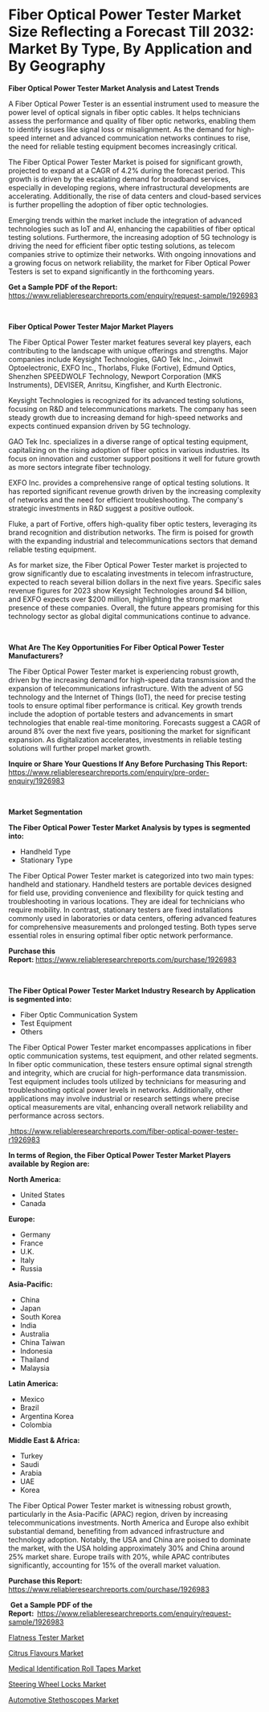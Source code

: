 <p><h1>Fiber Optical Power Tester Market Size Reflecting a Forecast Till 2032: Market By Type, By Application and By Geography</h1></p><p><strong>Fiber Optical Power Tester Market Analysis and Latest Trends</strong></p>
<p><p>A Fiber Optical Power Tester is an essential instrument used to measure the power level of optical signals in fiber optic cables. It helps technicians assess the performance and quality of fiber optic networks, enabling them to identify issues like signal loss or misalignment. As the demand for high-speed internet and advanced communication networks continues to rise, the need for reliable testing equipment becomes increasingly critical.</p><p>The Fiber Optical Power Tester Market is poised for significant growth, projected to expand at a CAGR of 4.2% during the forecast period. This growth is driven by the escalating demand for broadband services, especially in developing regions, where infrastructural developments are accelerating. Additionally, the rise of data centers and cloud-based services is further propelling the adoption of fiber optic technologies.</p><p>Emerging trends within the market include the integration of advanced technologies such as IoT and AI, enhancing the capabilities of fiber optical testing solutions. Furthermore, the increasing adoption of 5G technology is driving the need for efficient fiber optic testing solutions, as telecom companies strive to optimize their networks. With ongoing innovations and a growing focus on network reliability, the market for Fiber Optical Power Testers is set to expand significantly in the forthcoming years.</p></p>
<p><strong>Get a Sample PDF of the Report:&nbsp;</strong> <a href="https://www.reliableresearchreports.com/enquiry/request-sample/1926983?utm_campaign=83&utm_medium=2&utm_source=Github&utm_content=ia&utm_term=28032025&utm_id=fiber-optical-power-tester">https://www.reliableresearchreports.com/enquiry/request-sample/1926983</a></p>
<p>&nbsp;</p>
<p><strong>Fiber Optical Power Tester Major Market Players</strong></p>
<p><p>The Fiber Optical Power Tester market features several key players, each contributing to the landscape with unique offerings and strengths. Major companies include Keysight Technologies, GAO Tek Inc., Joinwit Optoelectronic, EXFO Inc., Thorlabs, Fluke (Fortive), Edmund Optics, Shenzhen SPEEDWOLF Technology, Newport Corporation (MKS Instruments), DEVISER, Anritsu, Kingfisher, and Kurth Electronic.</p><p>Keysight Technologies is recognized for its advanced testing solutions, focusing on R&D and telecommunications markets. The company has seen steady growth due to increasing demand for high-speed networks and expects continued expansion driven by 5G technology.</p><p>GAO Tek Inc. specializes in a diverse range of optical testing equipment, capitalizing on the rising adoption of fiber optics in various industries. Its focus on innovation and customer support positions it well for future growth as more sectors integrate fiber technology.</p><p>EXFO Inc. provides a comprehensive range of optical testing solutions. It has reported significant revenue growth driven by the increasing complexity of networks and the need for efficient troubleshooting. The company's strategic investments in R&D suggest a positive outlook.</p><p>Fluke, a part of Fortive, offers high-quality fiber optic testers, leveraging its brand recognition and distribution networks. The firm is poised for growth with the expanding industrial and telecommunications sectors that demand reliable testing equipment.</p><p>As for market size, the Fiber Optical Power Tester market is projected to grow significantly due to escalating investments in telecom infrastructure, expected to reach several billion dollars in the next five years. Specific sales revenue figures for 2023 show Keysight Technologies around $4 billion, and EXFO expects over $200 million, highlighting the strong market presence of these companies. Overall, the future appears promising for this technology sector as global digital communications continue to advance.</p></p>
<p>&nbsp;</p>
<p><strong>What Are The Key Opportunities For Fiber Optical Power Tester Manufacturers?</strong></p>
<p><p>The Fiber Optical Power Tester market is experiencing robust growth, driven by the increasing demand for high-speed data transmission and the expansion of telecommunications infrastructure. With the advent of 5G technology and the Internet of Things (IoT), the need for precise testing tools to ensure optimal fiber performance is critical. Key growth trends include the adoption of portable testers and advancements in smart technologies that enable real-time monitoring. Forecasts suggest a CAGR of around 8% over the next five years, positioning the market for significant expansion. As digitalization accelerates, investments in reliable testing solutions will further propel market growth.</p></p>
<p><strong>Inquire or Share Your Questions If Any Before Purchasing This Report:</strong> <a href="https://www.reliableresearchreports.com/enquiry/pre-order-enquiry/1926983?utm_campaign=83&utm_medium=2&utm_source=Github&utm_content=ia&utm_term=28032025&utm_id=fiber-optical-power-tester">https://www.reliableresearchreports.com/enquiry/pre-order-enquiry/1926983</a></p>
<p>&nbsp;</p>
<p><strong>Market Segmentation</strong></p>
<p><strong>The Fiber Optical Power Tester Market Analysis by types is segmented into:</strong></p>
<p><ul><li>Handheld Type</li><li>Stationary Type</li></ul></p>
<p><p>The Fiber Optical Power Tester market is categorized into two main types: handheld and stationary. Handheld testers are portable devices designed for field use, providing convenience and flexibility for quick testing and troubleshooting in various locations. They are ideal for technicians who require mobility. In contrast, stationary testers are fixed installations commonly used in laboratories or data centers, offering advanced features for comprehensive measurements and prolonged testing. Both types serve essential roles in ensuring optimal fiber optic network performance.</p></p>
<p><strong>Purchase this Report:&nbsp;</strong><a href="https://www.reliableresearchreports.com/purchase/1926983?utm_campaign=83&utm_medium=2&utm_source=Github&utm_content=ia&utm_term=28032025&utm_id=fiber-optical-power-tester">https://www.reliableresearchreports.com/purchase/1926983</a></p>
<p>&nbsp;</p>
<p><strong>The Fiber Optical Power Tester Market Industry Research by Application is segmented into:</strong></p>
<p><ul><li>Fiber Optic Communication System</li><li>Test Equipment</li><li>Others</li></ul></p>
<p><p>The Fiber Optical Power Tester market encompasses applications in fiber optic communication systems, test equipment, and other related segments. In fiber optic communication, these testers ensure optimal signal strength and integrity, which are crucial for high-performance data transmission. Test equipment includes tools utilized by technicians for measuring and troubleshooting optical power levels in networks. Additionally, other applications may involve industrial or research settings where precise optical measurements are vital, enhancing overall network reliability and performance across sectors.</p></p>
<p><a href="https://www.reliableresearchreports.com/fiber-optical-power-tester-r1926983?utm_campaign=83&utm_medium=2&utm_source=Github&utm_content=ia&utm_term=28032025&utm_id=fiber-optical-power-tester">&nbsp;https://www.reliableresearchreports.com/fiber-optical-power-tester-r1926983</a></p>
<p><strong>In terms of Region, the Fiber Optical Power Tester Market Players available by Region are:</strong></p>
<p>
    <p> <strong> North America: </strong>
        <ul>
            <li>United States</li>
            <li>Canada</li>
        </ul>
        </p> 
    <p> <strong> Europe: </strong>
        <ul>
            <li>Germany</li>
            <li>France</li>
            <li>U.K.</li>
            <li>Italy</li>
            <li>Russia</li>
        </ul>
        </p> 
    <p> <strong> Asia-Pacific: </strong>
        <ul>
            <li>China</li>
            <li>Japan</li>
            <li>South Korea</li>
            <li>India</li>
            <li>Australia</li>
            <li>China Taiwan</li>
            <li>Indonesia</li>
            <li>Thailand</li>
            <li>Malaysia</li>
        </ul>
        </p> 
    <p> <strong> Latin America: </strong>
        <ul>
            <li>Mexico</li>
            <li>Brazil</li>
            <li>Argentina Korea</li>
            <li>Colombia</li>
        </ul>
        </p> 
    <p> <strong> Middle East & Africa: </strong>
        <ul>
            <li>Turkey</li>
            <li>Saudi</li>
            <li>Arabia</li>
            <li>UAE</li>
            <li>Korea</li>
        </ul>
    </p>
    </p>
<p><p>The Fiber Optical Power Tester market is witnessing robust growth, particularly in the Asia-Pacific (APAC) region, driven by increasing telecommunications investments. North America and Europe also exhibit substantial demand, benefiting from advanced infrastructure and technology adoption. Notably, the USA and China are poised to dominate the market, with the USA holding approximately 30% and China around 25% market share. Europe trails with 20%, while APAC contributes significantly, accounting for 15% of the overall market valuation.</p></p>
<p><strong>Purchase this Report: </strong><a href="https://www.reliableresearchreports.com/purchase/1926983?utm_campaign=83&utm_medium=2&utm_source=Github&utm_content=ia&utm_term=28032025&utm_id=fiber-optical-power-tester">https://www.reliableresearchreports.com/purchase/1926983</a></p>
<p>&nbsp;<strong>Get a Sample PDF of the Report:&nbsp;&nbsp;</strong><a href="https://www.reliableresearchreports.com/enquiry/request-sample/1926983?utm_campaign=83&utm_medium=2&utm_source=Github&utm_content=ia&utm_term=28032025&utm_id=fiber-optical-power-tester">https://www.reliableresearchreports.com/enquiry/request-sample/1926983</a></p>
<p><strong></strong></p>
<p><p><a href="https://github.com/baheraennika/Market-Research-Report-List-1/blob/main/flatness-tester-market.md?utm_campaign=83&utm_medium=2&utm_source=Github&utm_content=ia&utm_term=28032025&utm_id=fiber-optical-power-tester">Flatness Tester Market</a></p><p><a href="https://github.com/dhimipuc/Market-Research-Report-List-1/blob/main/citrus-flavours-market.md?utm_campaign=83&utm_medium=2&utm_source=Github&utm_content=ia&utm_term=28032025&utm_id=fiber-optical-power-tester">Citrus Flavours Market</a></p><p><a href="https://github.com/dhimipuc/Market-Research-Report-List-1/blob/main/medical-identification-roll-tapes-market.md?utm_campaign=83&utm_medium=2&utm_source=Github&utm_content=ia&utm_term=28032025&utm_id=fiber-optical-power-tester">Medical Identification Roll Tapes Market</a></p><p><a href="https://github.com/mokeleveisel/Market-Research-Report-List-1/blob/main/steering-wheel-locks-market.md?utm_campaign=83&utm_medium=2&utm_source=Github&utm_content=ia&utm_term=28032025&utm_id=fiber-optical-power-tester">Steering Wheel Locks Market</a></p><p><a href="https://github.com/adelanwkadua/Market-Research-Report-List-1/blob/main/automotive-stethoscopes-market.md?utm_campaign=83&utm_medium=2&utm_source=Github&utm_content=ia&utm_term=28032025&utm_id=fiber-optical-power-tester">Automotive Stethoscopes Market</a></p></p>